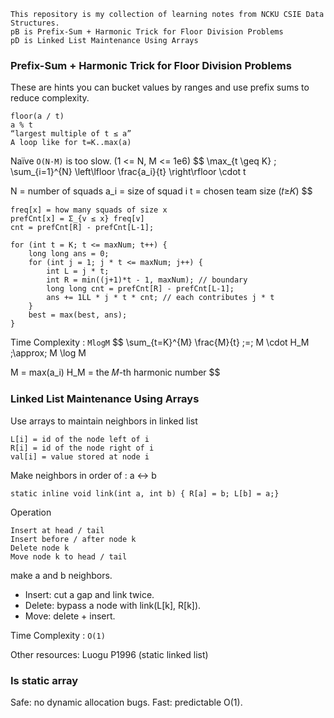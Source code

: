 ```
This repository is my collection of learning notes from NCKU CSIE Data Structures.
pB is Prefix-Sum + Harmonic Trick for Floor Division Problems
pD is Linked List Maintenance Using Arrays
```

### Prefix-Sum + Harmonic Trick for Floor Division Problems
These are hints you can bucket values by ranges and use prefix sums to reduce complexity.
```
floor(a / t)
a % t
“largest multiple of t ≤ a”
A loop like for t=K..max(a)
```

Naïve `O(N·M)` is too slow. (1 <= N, M <= 1e6)
$$
\max_{t \geq K} \; \sum_{i=1}^{N} \left\lfloor \frac{a_i}{t} \right\rfloor \cdot t

N = number of squads
a_i = size of squad i
t = chosen team size (𝑡≥𝐾)
$$

```
freq[x] = how many squads of size x
prefCnt[x] = Σ_{v ≤ x} freq[v]
cnt = prefCnt[R] - prefCnt[L-1];
```

```
for (int t = K; t <= maxNum; t++) {
    long long ans = 0;
    for (int j = 1; j * t <= maxNum; j++) {
        int L = j * t;
        int R = min((j+1)*t - 1, maxNum); // boundary 
        long long cnt = prefCnt[R] - prefCnt[L-1];
        ans += 1LL * j * t * cnt; // each contributes j * t
    }
    best = max(best, ans);
}
```
Time Complexity : `MlogM`
$$
\sum_{t=K}^{M} \frac{M}{t} \;=\; M \cdot H_M \;\approx\; M \log M

M = max(a_i​)
H_M = the 𝑀-th harmonic number
$$


### Linked List Maintenance Using Arrays
Use arrays to maintain neighbors in linked list
```
L[i] = id of the node left of i
R[i] = id of the node right of i
val[i] = value stored at node i
```

Make neighbors in order of : a <-> b 
```
static inline void link(int a, int b) { R[a] = b; L[b] = a;}
```

Operation
```
Insert at head / tail
Insert before / after node k
Delete node k
Move node k to head / tail
```
make a and b neighbors.
- Insert: cut a gap and link twice.
- Delete: bypass a node with link(L[k], R[k]).
- Move: delete + insert.

Time Complexity : `O(1)`

Other resources: Luogu P1996 (static linked list)

### Is static array
Safe: no dynamic allocation bugs.
Fast: predictable O(1).